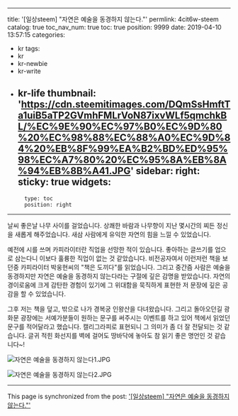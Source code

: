 
---
title: '[일상steem] "자연은 예술을 동경하지 않는다."'
permlink: 4cit6w-steem
catalog: true
toc_nav_num: true
toc: true
position: 9999
date: 2019-04-10 13:57:15
categories:
- kr
tags:
- kr
- kr-newbie
- kr-write
- kr-life
thumbnail: 'https://cdn.steemitimages.com/DQmSsHmftTa1uiB5aTP2GVmhFMLrVoN87ixvWLf5qmchkBL/%EC%9E%90%EC%97%B0%EC%9D%80%20%EC%98%88%EC%88%A0%EC%9D%84%20%EB%8F%99%EA%B2%BD%ED%95%98%EC%A7%80%20%EC%95%8A%EB%8A%94%EB%8B%A41.JPG'
sidebar:
    right:
        sticky: true
widgets:
    -
        type: toc
        position: right
---


날씨 좋은날 나무 사이를 걸었습니다.
상쾌한 바람과 나무향이 지난 몇시간의 찌든 정신을 새롭게 해주었습니다.
새삼 사람에게 유익한 자연의 힘을 느낄 수 있었습니다.

예전에 시를 쓰며 카피라이터란 직업을 선망한 적이 있습니다. 좋아하는 글쓰기를 업으로 삼는다니 이보다 훌륭한 직업이 없는 것 같았습니다. 비전공자여서 이런저런 책을 보던중 카피라이터 박웅현씨의 "책은 도끼다"를 읽었습니다. 그리고 중간즘 사람은 예술을 동경하지만 자연은 예술을 동경하지 않는다라는 구절에 깊은 감명을 받았습니다. 자연의 경이로움에 크게 감탄한 경험이 있기에 그 위대함을 묵직하게 표현한 저 문장에 깊은 공감을 할 수 있었습니다.

그후 저는 책을 덮고, 밖으로 나가 경복궁 인왕산을 다녀왔습니다. 그리고 돌아오던길 광화문 광장에는 서예가분들이 원하는 문구를 써주시는 이벤트를 하고 있어 책에서 읽었던 문구를 적어달라고 했습니다. 캘리그라피로 표현되니 그 의미가 좀 더 잘 전달되는 것 같습니다. 글귀 적힌 화선지를 벽에 걸어도 땅바닥에 놓아도 참 읽기 좋은 명언인 것 같습니다~!

![자연은 예술을 동경하지 않는다1.JPG](https://cdn.steemitimages.com/DQmSsHmftTa1uiB5aTP2GVmhFMLrVoN87ixvWLf5qmchkBL/%EC%9E%90%EC%97%B0%EC%9D%80%20%EC%98%88%EC%88%A0%EC%9D%84%20%EB%8F%99%EA%B2%BD%ED%95%98%EC%A7%80%20%EC%95%8A%EB%8A%94%EB%8B%A41.JPG)

![자연은 예술을 동경하지 않는다2.JPG](https://cdn.steemitimages.com/DQmSinyKaCDtomWpDaGWKbBXqtTfsxeDCbAUwXewXG2nxv4/%EC%9E%90%EC%97%B0%EC%9D%80%20%EC%98%88%EC%88%A0%EC%9D%84%20%EB%8F%99%EA%B2%BD%ED%95%98%EC%A7%80%20%EC%95%8A%EB%8A%94%EB%8B%A42.JPG)

- - -

This page is synchronized from the post: ['[일상steem] "자연은 예술을 동경하지 않는다."'](https://steemit.com/@coreabeforekorea/4cit6w-steem)
